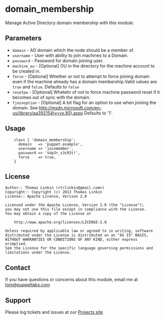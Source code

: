 domain_membership
=================

Manage Active Directory domain membership with this module.

Parameters
----------

 * ```domain```      - AD domain which the node should be a member of.
 * ```username```    - User with ability to join machines to a Domain.
 * ```password```    - Password for domain joining user.
 * ```machine_ou```  - [Optional] OU in the directory for the machine account to be created in.
 * ```force```       - [Optional] Whether or not to attempt to force joining domain even if the machine already has a domain membership.Valid values are `true` and `false`. Defaults to `false`
 * ```resetpw```     - [Optional] Whetehr of not to force machine password reset if it becomes out of sync with the domain.
 * ```fjoinoption``` - [Optional] A bit flag for an option to use when joining the domain. See http://msdn.microsoft.com/en-us/library/aa392154(v=vs.85).aspx Defaults to '1'.

Usage
-----

        class { 'domain_membership':
          domain   => 'puppet.example',
          username => 'joinmember',
          password => 'sUp3r_s3cR3t!',
          force    => true,
        }

License
-------

    Author:: Thomas Linkin (<trlinkin@gmail.com>)
    Copyright:: Copyright (c) 2013 Thomas Linkin
    License:: Apache License, Version 2.0

    Licensed under the Apache License, Version 2.0 (the "License");
    you may not use this file except in compliance with the License.
    You may obtain a copy of the License at

        http://www.apache.org/licenses/LICENSE-2.0

    Unless required by applicable law or agreed to in writing, software
    distributed under the License is distributed on an "AS IS" BASIS,
    WITHOUT WARRANTIES OR CONDITIONS OF ANY KIND, either express orimplied.
    See the License for the specific language governing permissions and
    limitations under the License.

Contact
-------

  If you have questions or concerns about this module, email me at tom@puppetlabs.com

Support
-------

Please log tickets and issues at our [Projects site](http://www.github.com/trlinkin/puppet-domain_membership)
